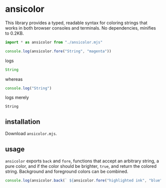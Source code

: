 # ansicolor
This library provides a typed, readable syntax for coloring strings that works in both browser consoles and terminals. No dependencies, minifies to 0.2KB.
```javascript
import * as ansicolor from "./ansicolor.mjs"

console.log(ansicolor.fore("String", "magenta"))
```
logs
```javascript
String
```
whereas
```javascript
console.log("String")
```
logs merely
```
String
```
## installation
Download `ansicolor.mjs`.
## usage
`ansicolor` exports `back` and `fore`, functions that accept an arbitrary string, a pure color, and if the color should be brighter, `true`, and return the colored string. Background and foreground colors can be combined.
```javascript
console.log(ansicolor.back(` ${ansicolor.fore("highlighted ink", "blue", true)} `, "yellow"))
```